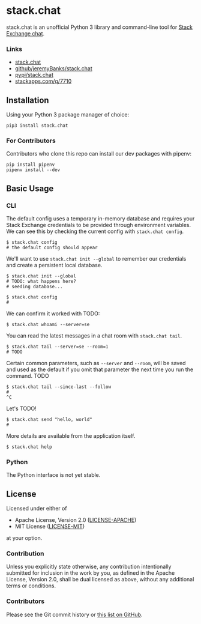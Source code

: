 stack.chat
==========

stack.chat is an unofficial Python 3 library and command-line tool
for [Stack Exchange chat](https://chat.stackexchange.com/faq).

### Links ###

- [stack.chat](https://stack.chat)
- [github/jeremyBanks/stack.chat](https://github.com/jeremyBanks/stack.chat)
- [pypi/stack.chat](https://pypi.python.org/pypi/stack.chat)
- [stackapps.com/q/7710](https://stackapps.com/q/7710)



Installation
------------

Using your Python 3 package manager of choice:

    pip3 install stack.chat

### For Contributors ###

Contributors who clone this repo can install our dev packages with pipenv:

    pip install pipenv
    pipenv install --dev



Basic Usage
-----------

### CLI ###

The default config uses a temporary in-memory database and requires your
Stack Exchange credentials to be provided through environment variables.
We can see this by checking the current config with `stack.chat config`.

    $ stack.chat config
    # the default config should appear

We'll want to use `stack.chat init --global` to remember our credentials
and create a persistent local database.

    $ stack.chat init --global
    # TODO: what happens here?
    # seeding database...

    $ stack.chat config
    #

We can confirm it worked with TODO:

    $ stack.chat whoami --server=se

You can read the latest messages in a chat room with `stack.chat tail`.

    $ stack.chat tail --server=se --room=1
    # TODO

Certain common parameters, such as `--server` and `--room`, will be
saved and used as the default if you omit that parameter the next time
you run the command. TODO

    $ stack.chat tail --since-last --follow
    #
    ^C

Let's TODO!

    $ stack.chat send "hello, world"
    #

More details are available from the application itself.

    $ stack.chat help

### Python ###

The Python interface is not yet stable.

License
-------

Licensed under either of

 - Apache License, Version 2.0 ([LICENSE-APACHE](LICENSE-APACHE))
 - MIT License ([LICENSE-MIT](LICENSE-MIT))

at your option.

### Contribution ###

Unless you explicitly state otherwise, any contribution intentionally
submitted for inclusion in the work by you, as defined in the Apache
License, Version 2.0, shall be dual licensed as above, without any
additional terms or conditions.

### Contributors ###

Please see the Git commit history or
[this list on GitHub](https://github.com/jeremyBanks/stack.chat/contributors).
